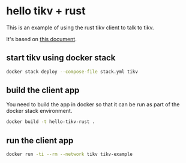 # hello tikv + rust

This is an example of using the rust tikv client to
talk to tikv.  

It's based on [this document](https://tikv.org/docs/4.0/tasks/try/docker-stack/).

## start tikv using docker stack

```sh
docker stack deploy --compose-file stack.yml tikv
```

## build the client app

You need to build the app in docker so that it can be run as
part of the docker stack environment.

```sh
docker build -t hello-tikv-rust .
```

## run the client app

```sh
docker run -ti --rm --network tikv tikv-example
```
